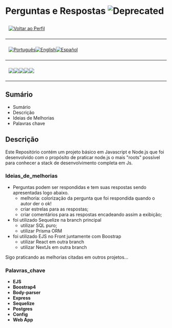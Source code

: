 <p align="center">
  <h1>
    Perguntas e Respostas
    
  <span>
      <img src="https://img.shields.io/badge/-DEPRECATED-8A2BE2?style=for-the-badge" alt="Deprecated">
  </span>
  
  </h1>
</p>

<div style="display: flex; align-items: center; padding: 10px;">
  <span>
    <a href="https://github.com/rafael-o-cunha/">
        <img src="https://img.shields.io/badge/-Home-black?style=for-the-badge" alt="Voltar ao Perfil">
    </a>
</span>
</div>

---

<div style="display: flex; align-items: center; padding: 10px;">
  <span>
    <a href="https://github.com/rafael-o-cunha/perguntas_e_respostas/blob/main/README.md">
      <img src="https://img.shields.io/badge/-Português-green?style=for-the-badge" alt="Português">
    </a>
  </span>

  <span>
    <a href="https://github.com/rafael-o-cunha/perguntas_e_respostas/blob/main/README_EN.md">
      <img src="https://img.shields.io/badge/-English-blue?style=for-the-badge" alt="English">
    </a>
  </span>

  <span>
    <a href="https://github.com/rafael-o-cunha/perguntas_e_respostas/blob/main/README_ES.md">
      <img src="https://img.shields.io/badge/-Español-red?style=for-the-badge" alt="Español">
    </a>
  </span>
</div>

---

<div style="display: flex; align-items: center; padding: 10px;">
  <span>
    <img src="https://img.shields.io/badge/node.js-339933?style=for-the-badge&logo=Node.js&logoColor=white" />
  </span>
  <span>
    <img src="https://img.shields.io/badge/Bootstrap-563D7C?style=for-the-badge&logo=bootstrap&logoColor=white" />
  </span>
  <span>
    <img src="https://img.shields.io/badge/express.js-000000?style=for-the-badge&logo=express&logoColor=white" />
  </span>
  <span>
    <img src="https://img.shields.io/badge/postgresql-4169e1?style=for-the-badge&logo=postgresql&logoColor=white" />
  </span>
  <span>
    <img src="https://img.shields.io/badge/Visual%20Studio%20Code-007ACC?style=for-the-badge&logo=visualstudiocode&logoColor=fff" />
  </span>
</div>

---

## Sumário

- Sumário
- Descrição
- Ideias de Melhorias
- Palavras chave

## Descrição

Este Repositório contém um projeto básico em Javascript e Node.js que foi desenvolvido com o propósito de praticar
node.js o mais "roots" possível para conhecer a stack de desenvolvimento completa em Js.

### Ideias_de_melhorias

- Perguntas podem ser respondidas e tem suas respostas sendo apresentadas logo abaixo.
  - melhoria: colorização da pergunta que foi respondida quando o autor der o ok!
  - criar estrelas para as respostas;
  - criar comentários para as respostas encadeando assim a exibição;
- foi utilizado Sequelize na branch principal
  - utilizar SQL puro;
  - utilizar Prisma ORM
- foi utilizado EJS no Front juntamente com Boostrap
  - utilizar React em outra branch
  - utilizar NextJs em outra branch

Sigo praticando as melhorias citadas em outros projetos...

### Palavras_chave

- **EJS**
- **Boostrap4**
- **Body-parser**
- **Express**
- **Sequelize**
- **Postgres**
- **Config**
- **Web App**




